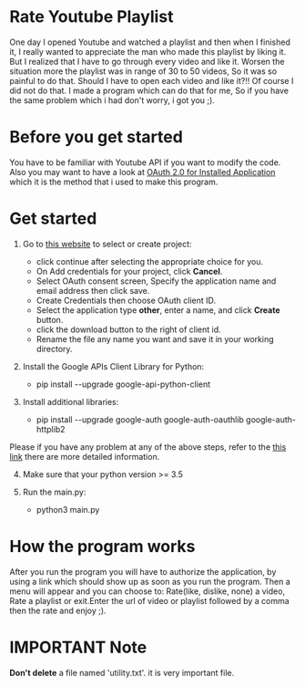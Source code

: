 # Rate Youtube Playlist
One day I opened Youtube and watched a playlist and then when I finished it, I really wanted to appreciate the man who made this playlist by liking it.
But I realized that I have to go through every video and like it. Worsen the situation more the playlist was in range of 30 to 50 videos, So it was so painful to do that.
Should I have to open each video and like it?!!
Of course I did not do that. I made a program which can do that for me, So if you have the same problem which i had don't worry, i got you ;).

# Before you get started
You have to be familiar with Youtube API if you want to modify the code. Also you may want to have a look at [OAuth 2.0 for Installed Application](https://developers.google.com/api-client-library/python/auth/installed-app)
which it is the method that i used to make this program.

# Get started
1. Go to [this website](https://console.developers.google.com/flows/enableapi?apiid=youtube) to select or create project:
   - click continue after selecting the appropriate choice for you.
   - On Add credentials for your project, click **Cancel**.
   - Select OAuth consent screen, Specify the application name and email address then click save.
   - Create Credentials then choose OAuth client ID.
   - Select the application type **other**, enter a name, and click **Create** button.
   - click the download button to the right of client id.
   - Rename the file any name you want and save it in your working directory.

2. Install the Google APIs Client Library for Python:
   - pip install --upgrade google-api-python-client

3. Install additional libraries:
   - pip install --upgrade google-auth google-auth-oauthlib google-auth-httplib2

Please if you have any problem at any of the above steps, refer to the [this link](https://developers.google.com/youtube/v3/quickstart/python) there are more detailed information.

4. Make sure that your python version >= 3.5

5. Run the main.py:
   - python3 main.py

# How the program works
After you run the program you will have to authorize the application, by using a link which should show up as soon as you run the program.
Then a menu will appear and you can choose to: Rate(like, dislike, none) a video, Rate a playlist or exit.Enter the url of video or playlist followed by a comma then the rate and enjoy ;).


# IMPORTANT Note
**Don't delete** a file named 'utility.txt'. it is very important file.

